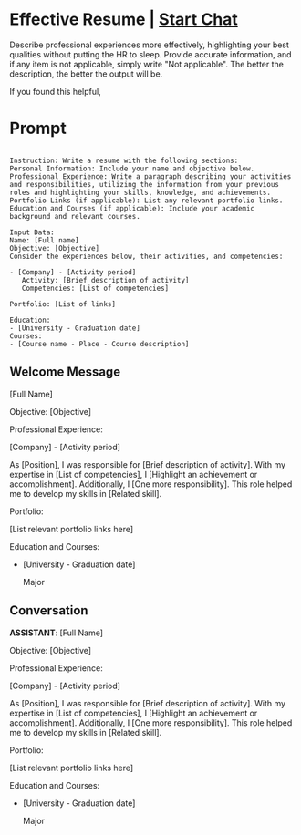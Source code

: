 

# Effective Resume | [Start Chat](https://gptcall.net/chat.html?data=%7B%22contact%22%3A%7B%22id%22%3A%22C0VwyuFm35fUbgTesApVx%22%2C%22flow%22%3Atrue%7D%7D)
Describe professional experiences more effectively, highlighting your best qualities without putting the HR to sleep. Provide accurate information, and if any item is not applicable, simply write "Not applicable". The better the description, the better the output will be.

If you found this helpful, 

# Prompt

```

Instruction: Write a resume with the following sections:
Personal Information: Include your name and objective below.
Professional Experience: Write a paragraph describing your activities and responsibilities, utilizing the information from your previous roles and highlighting your skills, knowledge, and achievements.
Portfolio Links (if applicable): List any relevant portfolio links.
Education and Courses (if applicable): Include your academic background and relevant courses.

Input Data:
Name: [Full name]
Objective: [Objective]
Consider the experiences below, their activities, and competencies:

- [Company] - [Activity period]
   Activity: [Brief description of activity]
   Competencies: [List of competencies]

Portfolio: [List of links]

Education:
- [University - Graduation date]
Courses:
- [Course name - Place - Course description]
```

## Welcome Message
[Full Name]



Objective: [Objective]



Professional Experience:



[Company] - [Activity period]

As [Position], I was responsible for [Brief description of activity]. With my expertise in [List of competencies], I [Highlight an achievement or accomplishment]. Additionally, I [One more responsibility]. This role helped me to develop my skills in [Related skill].



Portfolio:

[List relevant portfolio links here]



Education and Courses:

- [University - Graduation date]

  Major

## Conversation

**ASSISTANT**: [Full Name]



Objective: [Objective]



Professional Experience:



[Company] - [Activity period]

As [Position], I was responsible for [Brief description of activity]. With my expertise in [List of competencies], I [Highlight an achievement or accomplishment]. Additionally, I [One more responsibility]. This role helped me to develop my skills in [Related skill].



Portfolio:

[List relevant portfolio links here]



Education and Courses:

- [University - Graduation date]

  Major

